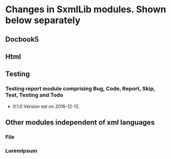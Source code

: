 # Changes in SxmlLib modules. Shown below separately

## Docbook5

## Html

## Testing
### Testing report module comprising Bug, Code, Report, Skip, Test, Testing and Todo

* 0.1.0 Version set on 2016-12-12.

## Other modules independent of xml languages

### File

### LoremIpsum

